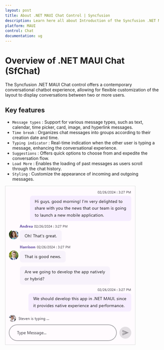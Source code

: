 ```yaml
---
layout: post
title: About .NET MAUI Chat Control | Syncfusion
description: Learn here all about Introduction of the Syncfusion .NET MAUI Chat (SfChat) control, its elements, and more.
platform: MAUI
control: Chat
documentation: ug
---
```


# Overview of .NET MAUI Chat (SfChat)

The Syncfusion .NET MAUI Chat control offers a contemporary conversational chatbot experience, allowing for flexible customization of the layout to display conversations between two or more users.

## Key features

* `Message types` : Support for various message types, such as text, calendar, time picker, card, image, and hyperlink messages.
* `Time break` : Organizes chat messages into groups according to their creation date and time.
* `Typing indicator` : Real-time indication when the other user is typing a message, enhancing the conversational experience.
* `Suggestions` : Offers quick options to choose from and expedite the conversation flow.
* `Load More` : Enables the loading of past messages as users scroll through the chat history.
* `Styling` : Customize the appearance of incoming and outgoing messages.

![overview in .NET MAUI SfChat](Images/maui-chat-overview.png)